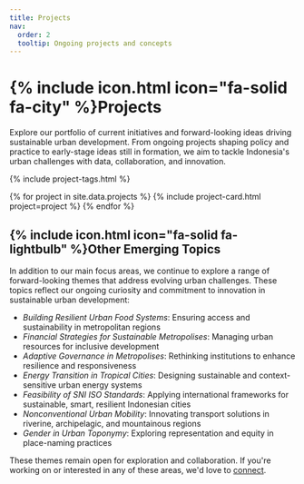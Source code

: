 ```yaml
---
title: Projects
nav:
  order: 2
  tooltip: Ongoing projects and concepts
---
```


# {% include icon.html icon="fa-solid fa-city" %}Projects

Explore our portfolio of current initiatives and forward-looking ideas driving sustainable urban development. From ongoing projects shaping policy and practice to early-stage ideas still in formation, we aim to tackle Indonesia's urban challenges with data, collaboration, and innovation.

{% include project-tags.html %}

{% for project in site.data.projects %}
    {% include project-card.html project=project %}
{% endfor %}

## {% include icon.html icon="fa-solid fa-lightbulb" %}Other Emerging Topics
In addition to our main focus areas, we continue to explore a range of forward-looking themes that address evolving urban challenges. These topics reflect our ongoing curiosity and commitment to innovation in sustainable urban development:

- *Building Resilient Urban Food Systems*: Ensuring access and sustainability in metropolitan regions
- *Financial Strategies for Sustainable Metropolises*: Managing urban resources for inclusive development
- *Adaptive Governance in Metropolises*: Rethinking institutions to enhance resilience and responsiveness
- *Energy Transition in Tropical Cities*: Designing sustainable and context-sensitive urban energy systems
- *Feasibility of SNI ISO Standards*: Applying international frameworks for sustainable, smart, resilient Indonesian cities
- *Nonconventional Urban Mobility*: Innovating transport solutions in riverine, archipelagic, and mountainous regions
- *Gender in Urban Toponymy*: Exploring representation and equity in place-naming practices

These themes remain open for exploration and collaboration. If you're working on or interested in any of these areas, we'd love to [connect](/contact).
